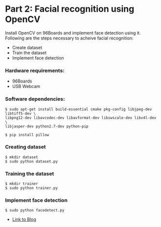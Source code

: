 # Part 2: Facial recognition using OpenCV

Install OpenCV on 96Boards and implement face detection using it. Following are the steps necessary
to acheive facial recognition:

* Create dataset
* Train the dataset
* Implement face detection

### Hardware requirements:

* 96Boards
* USB Webcam

### Software dependencies:

``` shell
$ sudo apt-get install build-essential cmake pkg-config libjpeg-dev libtiff5-dev \
libpng12-dev libavcodec-dev libavformat-dev libswscale-dev libv4l-dev \ 
libjasper-dev python2.7-dev python-pip

$ pip install pillow
```
### Creating dataset

```shell
$ mkdir dataset
$ sudo python dataset.py
```
### Training the dataset

```shell
$ mkdir trainer
$ sudo python trainer.py
```

### Implement face detection

```shell
$ sudo python facedetect.py
```

* [Link to Blog]()
